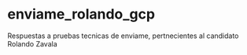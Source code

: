 # enviame_rolando_gcp
Respuestas a pruebas tecnicas de enviame, pertnecientes al candidato Rolando Zavala
